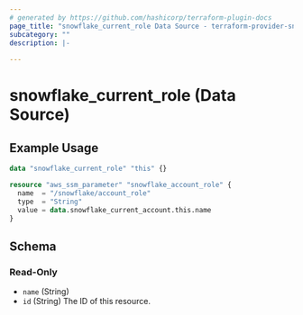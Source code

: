 ```yaml
---
# generated by https://github.com/hashicorp/terraform-plugin-docs
page_title: "snowflake_current_role Data Source - terraform-provider-snowflake"
subcategory: ""
description: |-
  
---
```


# snowflake_current_role (Data Source)


## Example Usage

```terraform
data "snowflake_current_role" "this" {}

resource "aws_ssm_parameter" "snowflake_account_role" {
  name  = "/snowflake/account_role"
  type  = "String"
  value = data.snowflake_current_account.this.name
}
```


<!-- schema generated by tfplugindocs -->
## Schema

### Read-Only

- `name` (String)
- `id` (String) The ID of this resource.



